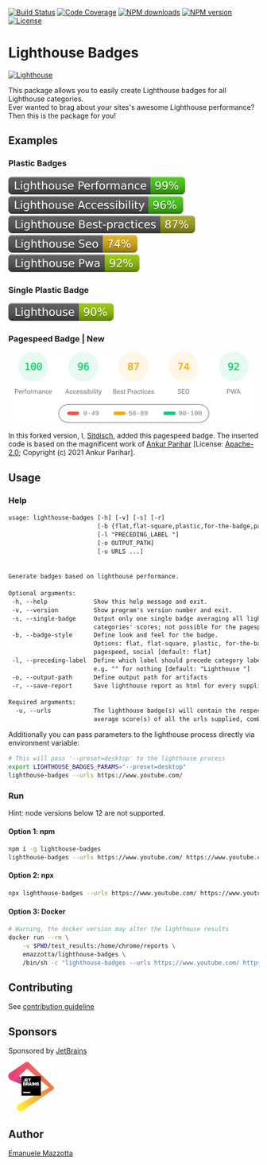 [![Build Status](https://github.com/emazzotta/lighthouse-badges/workflows/Build,%20Test%20&%20Deploy/badge.svg)](https://github.com/emazzotta/lighthouse-badges/actions)
[![Code Coverage](https://codecov.io/gh/emazzotta/lighthouse-badges/branch/master/graph/badge.svg)](https://github.com/emazzotta/lighthouse-badges/actions)
[![NPM downloads](https://img.shields.io/npm/dt/lighthouse-badges?color=blue)](https://www.npmjs.org/package/lighthouse-badges)
[![NPM version](https://img.shields.io/npm/v/lighthouse-badges.svg)](https://www.npmjs.org/package/lighthouse-badges)
[![License](http://img.shields.io/:license-mit-blue.svg?style=flat)](https://emanuelemazzotta.com/mit-license) 

# Lighthouse Badges

[![Lighthouse](./assets/img/lighthouse.svg)](https://github.com/GoogleChrome/lighthouse)

This package allows you to easily create Lighthouse badges for all Lighthouse categories.  
Ever wanted to brag about your sites's awesome Lighthouse performance? Then this is the package for you!  

## Examples

### Plastic Badges

[![Lighthouse Performance Badge](./assets/img/scores/lighthouse_performance.svg)](https://github.com/emazzotta/lighthouse-badges)
[![Lighthouse Accessibility Badge](./assets/img/scores/lighthouse_accessibility.svg)](https://github.com/emazzotta/lighthouse-badges)
[![Lighthouse Best Practices Badge](./assets/img/scores/lighthouse_best-practices.svg)](https://github.com/emazzotta/lighthouse-badges)
[![Lighthouse SEO Badge](./assets/img/scores/lighthouse_seo.svg)](https://github.com/emazzotta/lighthouse-badges)
[![Lighthouse PWA Badge](./assets/img/scores/lighthouse_pwa.svg)](https://github.com/emazzotta/lighthouse-badges)

### Single Plastic Badge

[![Lighthouse](./assets/img/scores/lighthouse.svg)](https://github.com/emazzotta/lighthouse-badges)

### Pagespeed Badge | New

[![PageSpeed](./assets/img/scores/pagespeed.svg)](https://github.com/sitdisch/lighthouse-badges)

In this forked version, I, [Sitdisch](https://github.com/sitdisch "Visit me"), added this pagespeed badge. The inserted code is based on the magnificent work of [Ankur Parihar](https://github.com/ankurparihar/readme-pagespeed-insights "Go there") [License: [Apache-2.0](https://github.com/ankurparihar/readme-pagespeed-insights/blob/master/LICENSE "Go there"); Copyright (c) 2021 Ankur Parihar].

## Usage

### Help

```txt
usage: lighthouse-badges [-h] [-v] [-s] [-r]
                         [-b {flat,flat-square,plastic,for-the-badge,pagespeed,social}]
                         [-l "PRECEDING_LABEL "]
                         [-o OUTPUT_PATH]
                         [-u URLS ...]


Generate badges based on lighthouse performance.

Optional arguments:
 -h, --help             Show this help message and exit.
 -v, --version          Show program's version number and exit.
 -s, --single-badge     Output only one single badge averaging all lighthouse
                        categories' scores; not possible for the pagespeed badge
 -b, --badge-style      Define look and feel for the badge.
                        Options: flat, flat-square, plastic, for-the-badge,
                        pagespeed, social [default: flat]
 -l, --preceding-label  Define which label should precede category labels
                        e.g. "" for nothing [default: "Lighthouse "]
 -o, --output-path      Define output path for artifacts
 -r, --save-report      Save lighthouse report as html for every supplied url

Required arguments:
  -u, --urls            The lighthouse badge(s) will contain the respective
                        average score(s) of all the urls supplied, combined
```

Additionally you can pass parameters to the lighthouse process directly via environment variable:

```bash
# This will pass '--preset=desktop' to the lighthouse process
export LIGHTHOUSE_BADGES_PARAMS="--preset=desktop"
lighthouse-badges --urls https://www.youtube.com/
```

### Run

Hint: node versions below 12 are not supported.

#### Option 1: npm
```bash
npm i -g lighthouse-badges
lighthouse-badges --urls https://www.youtube.com/ https://www.youtube.com/feed/trending -o test_results
```

#### Option 2: npx
```bash
npx lighthouse-badges --urls https://www.youtube.com/ https://www.youtube.com/feed/trending -o test_results
```

#### Option 3: Docker
```bash
# Warning, the docker version may alter the lighthouse results
docker run --rm \
    -v $PWD/test_results:/home/chrome/reports \
    emazzotta/lighthouse-badges \
    /bin/sh -c "lighthouse-badges --urls https://www.youtube.com/ https://www.youtube.com/feed/trending"
```

## Contributing

See [contribution guideline](./CONTRIBUTING.md)

## Sponsors

Sponsored by [JetBrains](https://www.jetbrains.com/?from=Lighthouse-Badges)

<a href="https://www.jetbrains.com/?from=Lighthouse-Badges">
  <img alt="Jetbrains Logo" src="./assets/img/jetbrains.svg" height="100">
</a>

## Author

[Emanuele Mazzotta](mailto:hello@mazzotta.me)
